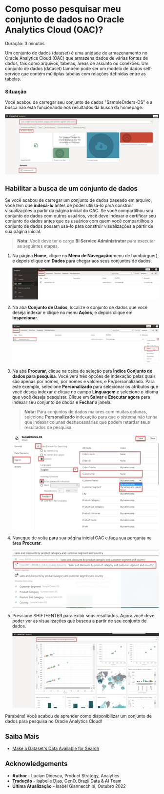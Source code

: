 # Como posso pesquisar meu conjunto de dados no Oracle Analytics Cloud (OAC)?

Duração: 3 minutos

Um conjunto de dados (dataset) é uma unidade de armazenamento no Oracle Analytics Cloud (OAC) que armazena dados de várias fontes de dados, tais como arquivos, tabelas, áreas de assunto ou conexões. Um conjunto de dados (dataset) também pode ser um modelo de dados self-service que contém múltiplas tabelas com relações definidas entre as tabelas.

### Situação
Você acabou de carregar seu conjunto de dados "SampleOrders-DS" e a busca não está funcionando nos resultados da busca da homepage.

   ![No Data](images/no-data-to-display.png)

## Habilitar a busca de um conjunto de dados
Se você acabou de carregar um conjunto de dados baseado em arquivo, você tem que **indexá-lo** antes de poder utilizá-lo para construir visualizações a partir da página inicial do OAC. Se você compartilhou seu conjunto de dados com outros usuários, você deve indexar e certificar seu conjunto de dados antes que os usuários com quem você compartilhou o conjunto de dados possam usá-lo para construir visualizações a partir de sua página inicial.
> **Nota:** Você deve ter o cargo **BI Service Administrator** para executar as seguintes etapas.

1. Na página **Home**, clique no **Menu de Navegação**(menu de hambúrguer), e depois clique em **Dados** para chegar aos seus conjuntos de dados.  

   ![Data](images/navigator-data.png)

2. Na aba **Conjunto de Dados**, localize o conjunto de dados que você deseja indexar e clique no menu **Ações**, e depois clique em **Inspecionar**.

   ![Inspect Dataset](images/dataset-inspect.png)   

3. Na aba **Procurar**, clique na caixa de seleção para **Índice Conjunto de dados para pesquisa**. Você verá três opções de indexação pelas quais são apenas por nomes, por nomes e valores, e Pe/personalizado. Para este exemplo, selecione **Personalizado** para selecionar os atributos que você deseja indexar e clique no campo **Linguagem** e selecione o idioma que você deseja pesquisar. Clique em **Salvar** e **Executar agora** para indexar seu conjunto de dados e **Fechar** a janela.


    > **Nota:**  Para conjuntos de dados maiores com muitas colunas, selecione **Personalizado** indexação para que o sistema não tenha que indexar colunas desnecessárias que podem retardar seus resultados de pesquisa.

   ![Index Search Options](images/dataset-search-index.png)  


4. Navegue de volta para sua página inicial OAC e faça sua pergunta na área **Procurar**.

   ![Ask Question](images/ask-question.png)

5. Pressione SHIFT+ENTER para exibir seus resultados. Agora você deve poder ver as visualizações que buscou a partir de seu conjunto de dados.

   ![Home Page](images/data-to-display.png)  


Parabéns! Você acabou de aprender como disponibilizar um conjunto de dados para pesquisa no Oracle Analytics Cloud!


## Saiba Mais
* [Make a Dataset's Data Available for Search](https://docs.oracle.com/en/cloud/paas/analytics-cloud/acubi/make-datasets-data-available-search.html#GUID-90C1150A-473D-4460-B0C3-287FC6441128)

## Acknowledgements
* **Author** - Lucian Dinescu, Product Strategy, Analytics
* **Tradução** - Isabelle Dias, GenO, Brazil Data & AI Team
* **Última Atualização** - Isabel Giannecchini,  Outubro 2022
